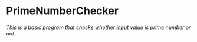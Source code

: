 ﻿# PrimeNumberChecker

*This is a basic program that checks whether input value is prime number or not.*


